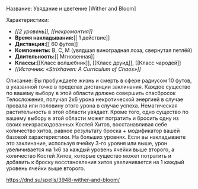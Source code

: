 Название: Увядание и цветение \[Wither and Bloom] 

Характеристики:
- *[[2 уровень]], [[некромантия]]*
- **Время накладывания:**[[ 1 действие]]
- **Дистанция:**[[ 60 футов]]
- **Компоненты:** В, С, М (увядшая виноградная лоза, свернутая петлёй)
- **Длительность:**[[ Мгновенная]]
- **Классы:**[[Класс  волшебник]], [[Класс друид]], [[Класс чародей]]
- *[[Источник: «Strixhaven: A Curriculum of Chaos»]]*

Описание:
Вы пробуждаете жизнь и смерть в сфере радиусом 10 футов, в указанной точке в пределах дистанции заклинания. Каждое существо по вашему выбору в этой области должно совершить спасбросок Телосложения, получая 2к6 урона некротической энергией в случае провала или половину этого урона в случае успеха. Немагическая растительность в этой области увядает.
Кроме того, одно существо по вашему выбору в этой области может потратить и бросить одну из своих неизрасходованных Костей Хитов, восстанавливая себе количество хитов, равное результату броска + модификатор вашей базовой характеристики.
На больших уровнях. Если вы накладываете это заклинание, используя ячейку 3-го уровня или выше, урон увеличивается на 1к6 за каждый уровень ячейки выше второго, а количество Костей Хитов, которые существо может потратить и добавить к броску восстановления хитов увеличивается на 1 каждый уровень ячейки выше второго.

https://dnd.su/spells/3948-wither-and-bloom/